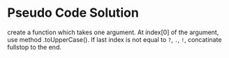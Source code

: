 # Pseudo Code Solution
create a function which takes one argument.
At index[0] of the argument, use method .toUpperCase().
If last  index is not equal to `?`, `.`, `!`, concatinate fullstop to the end.